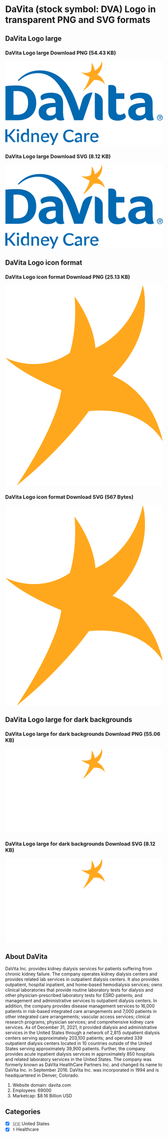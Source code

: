 # DaVita (stock symbol: DVA) Logo in transparent PNG and SVG formats

## DaVita Logo large

### DaVita Logo large Download PNG (54.43 KB)

![DaVita Logo large Download PNG (54.43 KB)](/img/orig/DVA_BIG-180f9164.png)

### DaVita Logo large Download SVG (8.12 KB)

![DaVita Logo large Download SVG (8.12 KB)](/img/orig/DVA_BIG-ca4e8fb7.svg)

## DaVita Logo icon format

### DaVita Logo icon format Download PNG (25.13 KB)

![DaVita Logo icon format Download PNG (25.13 KB)](/img/orig/DVA-dc8baf4e.png)

### DaVita Logo icon format Download SVG (567 Bytes)

![DaVita Logo icon format Download SVG (567 Bytes)](/img/orig/DVA-a068a554.svg)

## DaVita Logo large for dark backgrounds

### DaVita Logo large for dark backgrounds Download PNG (55.06 KB)

![DaVita Logo large for dark backgrounds Download PNG (55.06 KB)](/img/orig/DVA_BIG.D-22ad43a9.png)

### DaVita Logo large for dark backgrounds Download SVG (8.12 KB)

![DaVita Logo large for dark backgrounds Download SVG (8.12 KB)](/img/orig/DVA_BIG.D-d0c3d9dd.svg)

## About DaVita

DaVita Inc. provides kidney dialysis services for patients suffering from chronic kidney failure. The company operates kidney dialysis centers and provides related lab services in outpatient dialysis centers. It also provides outpatient, hospital inpatient, and home-based hemodialysis services; owns clinical laboratories that provide routine laboratory tests for dialysis and other physician-prescribed laboratory tests for ESRD patients; and management and administrative services to outpatient dialysis centers. In addition, the company provides disease management services to 16,000 patients in risk-based integrated care arrangements and 7,000 patients in other integrated care arrangements; vascular access services; clinical research programs; physician services; and comprehensive kidney care services. As of December 31, 2021, it provided dialysis and administrative services in the United States through a network of 2,815 outpatient dialysis centers serving approximately 203,100 patients; and operated 339 outpatient dialysis centers located in 10 countries outside of the United States serving approximately 39,900 patients. Further, the company provides acute inpatient dialysis services in approximately 850 hospitals and related laboratory services in the United States. The company was formerly known as DaVita HealthCare Partners Inc. and changed its name to DaVita Inc. in September 2016. DaVita Inc. was incorporated in 1994 and is headquartered in Denver, Colorado.

1. Website domain: davita.com
2. Employees: 69000
3. Marketcap: $8.16 Billion USD


## Categories
- [x] 🇺🇸 United States
- [x] ⚕️ Healthcare

